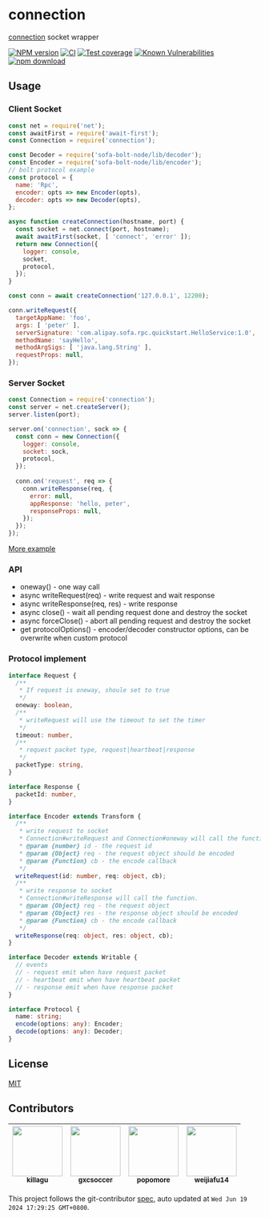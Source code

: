 # connection

[connection](https://github.com/node-modules/connection) socket wrapper

[![NPM version][npm-image]][npm-url]
[![CI](https://github.com/node-modules/connection/actions/workflows/nodejs.yml/badge.svg?branch=master)](https://github.com/node-modules/connection/actions/workflows/nodejs.yml)
[![Test coverage][codecov-image]][codecov-url]
[![Known Vulnerabilities][snyk-image]][snyk-url]
[![npm download][download-image]][download-url]

[npm-image]: https://img.shields.io/npm/v/connection.svg?style=flat-square
[npm-url]: https://npmjs.org/package/connection
[codecov-image]: https://codecov.io/gh/node-modules/connection/branch/master/graph/badge.svg
[codecov-url]: https://codecov.io/gh/node-modules/connection
[snyk-image]: https://snyk.io/test/npm/connection/badge.svg?style=flat-square
[snyk-url]: https://snyk.io/test/npm/connection
[download-image]: https://img.shields.io/npm/dm/connection.svg?style=flat-square
[download-url]: https://npmjs.org/package/connection

## Usage

### Client Socket

```js
const net = require('net');
const awaitFirst = require('await-first');
const Connection = require('connection');

const Decoder = require('sofa-bolt-node/lib/decoder');
const Encoder = require('sofa-bolt-node/lib/encoder');
// bolt protocol example
const protocol = {
  name: 'Rpc',
  encoder: opts => new Encoder(opts),
  decoder: opts => new Decoder(opts),
};

async function createConnection(hostname, port) {
  const socket = net.connect(port, hostname);
  await awaitFirst(socket, [ 'connect', 'error' ]);
  return new Connection({
    logger: console,
    socket,
    protocol,
  });
}

const conn = await createConnection('127.0.0.1', 12200);

conn.writeRequest({
  targetAppName: 'foo',
  args: [ 'peter' ],
  serverSignature: 'com.alipay.sofa.rpc.quickstart.HelloService:1.0',
  methodName: 'sayHello',
  methodArgSigs: [ 'java.lang.String' ],
  requestProps: null,
});
```

### Server Socket

```js
const Connection = require('connection');
const server = net.createServer();
server.listen(port);

server.on('connection', sock => {
  const conn = new Connection({
    logger: console,
    socket: sock,
    protocol,
  });
  
  conn.on('request', req => {
    conn.writeResponse(req, {
      error: null,
      appResponse: 'hello, peter',
      responseProps: null,
    });
  });
});
```

[More example](./example)

### API

- oneway() - one way call
- async writeRequest(req) - write request and wait response
- async writeResponse(req, res) - write response
- async close() - wait all pending request done and destroy the socket
- async forceClose() - abort all pending request and destroy the socket
- get protocolOptions() - encoder/decoder constructor options, can be overwrite when custom protocol

### Protocol implement

```typescript
interface Request {
  /**
   * If request is oneway, shoule set to true
   */
  oneway: boolean,
  /**
   * writeRequest will use the timeout to set the timer
   */
  timeout: number,
  /**
   * request packet type, request|heartbeat|response 
   */
  packetType: string,
}

interface Response {
  packetId: number,
}

interface Encoder extends Transform {
  /**
   * write request to socket
   * Connection#writeRequest and Connection#oneway will call the function.
   * @param {number} id - the request id
   * @param {Object} req - the request object should be encoded
   * @param {Function} cb - the encode callback
   */
  writeRequest(id: number, req: object, cb);
  /**
   * write response to socket
   * Connection#writeResponse will call the function.
   * @param {Object} req - the request object
   * @param {Object} res - the response object should be encoded
   * @param {Function} cb - the encode callback
   */
  writeResponse(req: object, res: object, cb);
}

interface Decoder extends Writable {
  // events
  // - request emit when have request packet
  // - heartbeat emit when have heartbeat packet
  // - response emit when have response packet
}

interface Protocol {
  name: string;
  encode(options: any): Encoder;
  decode(options: any): Decoder;
}
```

## License

[MIT](LICENSE)

<!-- GITCONTRIBUTOR_START -->

## Contributors

|[<img src="https://avatars.githubusercontent.com/u/6897780?v=4" width="100px;"/><br/><sub><b>killagu</b></sub>](https://github.com/killagu)<br/>|[<img src="https://avatars.githubusercontent.com/u/1207064?v=4" width="100px;"/><br/><sub><b>gxcsoccer</b></sub>](https://github.com/gxcsoccer)<br/>|[<img src="https://avatars.githubusercontent.com/u/360661?v=4" width="100px;"/><br/><sub><b>popomore</b></sub>](https://github.com/popomore)<br/>|[<img src="https://avatars.githubusercontent.com/u/17469139?v=4" width="100px;"/><br/><sub><b>weijiafu14</b></sub>](https://github.com/weijiafu14)<br/>|
| :---: | :---: | :---: | :---: |


This project follows the git-contributor [spec](https://github.com/xudafeng/git-contributor), auto updated at `Wed Jun 19 2024 17:29:25 GMT+0800`.

<!-- GITCONTRIBUTOR_END -->
